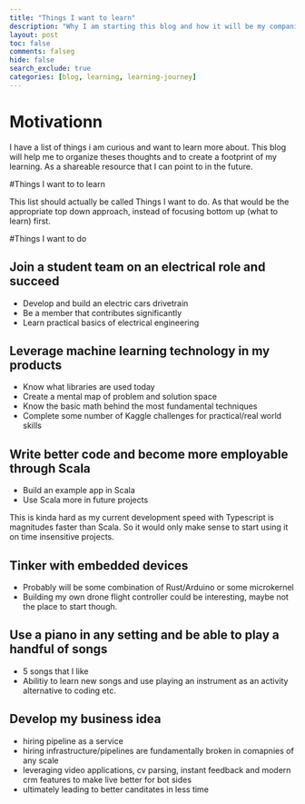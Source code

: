 ```yaml
---
title: "Things I want to learn"
description: "Why I am starting this blog and how it will be my companion on my new learning projects"
layout: post
toc: false
comments: falseg
hide: false
search_exclude: true
categories: [blog, learning, learning-journey]
---
```

# Motivationn
I have a list of things i am curious and want to learn more about.
This blog will help me to organize theses thoughts and to create a footprint of my learning.
As a shareable resource that I can point to in the future.

#Things I want to to learn

This list should actually be called Things I want to do. As that would be the appropriate top down approach, instead of focusing bottom up (what to learn) first.


#Things I want to do

## Join a student team on an electrical role and succeed
- Develop and build an electric cars drivetrain
- Be a member that contributes significantly
- Learn practical basics of electrical engineering

## Leverage machine learning technology in my products
- Know what libraries are used today
- Create a mental map of problem and solution space
- Know the basic math behind the most fundamental techniques
- Complete some number of Kaggle challenges for practical/real world skills

## Write better code and become more employable through Scala
- Build an example app in Scala
- Use Scala more in future projects

This is kinda hard as my current development speed with Typescript is magnitudes faster than Scala.
So it would only make sense to start using it on time insensitive projects.

## Tinker with embedded devices
- Probably will be some combination of Rust/Arduino or some microkernel
- Building my own drone flight controller could be interesting, maybe not the place to start though. 


## Use a piano in any setting and be able to play a handful of songs
- 5 songs that I like
- Abilitiy to learn new songs and use playing an instrument as an activity alternative to coding etc.

## Develop my business idea
- hiring pipeline as a service
- hiring infrastructure/pipelines are fundamentally broken in comapnies of any scale
- leveraging video applications, cv parsing, instant feedback and modern crm features to make live better for bot sides
- ultimately leading to better canditates in less time
 
